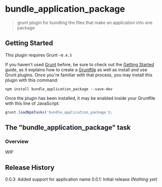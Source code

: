 # bundle_application_package

> grunt plugin for bundling the files that make an application into one package

## Getting Started
This plugin requires Grunt `~0.4.5`

If you haven't used [Grunt](http://gruntjs.com/) before, be sure to check out the [Getting Started](http://gruntjs.com/getting-started) guide, as it explains how to create a [Gruntfile](http://gruntjs.com/sample-gruntfile) as well as install and use Grunt plugins. Once you're familiar with that process, you may install this plugin with this command:

```shell
npm install bundle_application_package --save-dev
```

Once the plugin has been installed, it may be enabled inside your Gruntfile with this line of JavaScript:

```js
grunt.loadNpmTasks('bundle_application_package');
```

## The "bundle_application_package" task

### Overview
WIP
## Release History
0.0.3: Added support for application name
0.0.1: Initial release
_(Nothing yet)_
